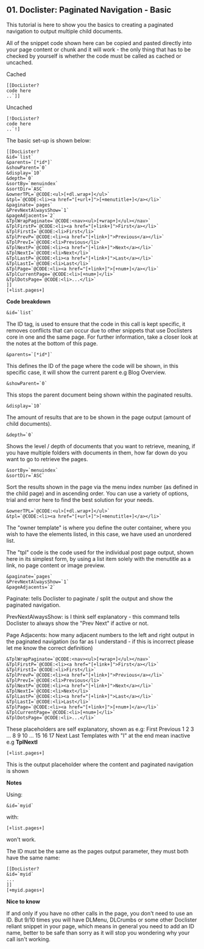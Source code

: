 ## 01. Doclister: Paginated Navigation - Basic

This tutorial is here to show you the basics to creating a paginated navigation to output multiple child documents.

All of the snippet code shown here can be copied and pasted directly into your page content or chunk and it will work - the only thing that has to be checked by yourself is whether the code must be called as cached or uncached.

Cached 

```
[[DocLister? 
code here
..`]]
```

Uncached

```
[!DocLister? 
code here
..`!]
```

The basic set-up is shown below:

```
[[DocLister? 
&id=`list` 
&parents=`[*id*]` 
&showParent=`0` 
&display=`10` 
&depth=`0` 
&sortBy=`menuindex` 
&sortDir=`ASC` 
&ownerTPL=`@CODE:<ul>[+dl.wrap+]</ul>` 
&tpl=`@CODE:<li><a href="[+url+]">[+menutitle+]</a></li>` 
&paginate=`pages` 
&PrevNextAlwaysShow=`1` 
&pageAdjacents=`2` 
&TplWrapPaginate=`@CODE:<nav><ul>[+wrap+]</ul></nav>` 
&TplFirstP=`@CODE:<li><a href="[+link+]">First</a></li>` 
&TplFirstI=`@CODE:<li>First</li>` 
&TplPrevP=`@CODE:<li><a href="[+link+]">Previous</a></li>` 
&TplPrevI=`@CODE:<li>Previous</li>` 
&TplNextP=`@CODE:<li><a href="[+link+]">Next</a></li>` 
&TplNextI=`@CODE:<li>Next</li>` 
&TplLastP=`@CODE:<li><a href="[+link+]">Last</a></li>` 
&TplLastI=`@CODE:<li>Last</li>` 
&TplPage=`@CODE:<li><a href="[+link+]">[+num+]</a></li>`  
&TplCurrentPage=`@CODE:<li>[+num+]</li>` 
&TplDotsPage=`@CODE:<li>...</li>`
]]
[+list.pages+]
```

**Code breakdown**

```
&id=`list` 
```

The ID tag, is used to ensure that the code in this call is kept specific, it removes conflicts that can occur due to other snippets that use Doclisters core in one and the same page. For further information, take a closer look at the notes at the bottom of this page.


```
&parents=`[*id*]`
```

This defines the ID of the page where the code will be shown, in this specific case, it will show the current parent e.g Blog Overview.

```
&showParent=`0`
```

This stops the parent document being shown within the paginated results.

```
&display=`10` 
```

The amount of results that are to be shown in the page output (amount of child documents).

```
&depth=`0` 
```

Shows the level / depth of documents that you want to retrieve, meaning, if you have multiple folders with documents in them, how far down do you want to go to retrieve the pages.

```
&sortBy=`menuindex` 
&sortDir=`ASC` 
```

Sort the results shown in the page via the menu index number (as defined in the child page) and in ascending order. You can use a variety of options, trial and error here to find the best solution for your needs.

```
&ownerTPL=`@CODE:<ul>[+dl.wrap+]</ul>` 
&tpl=`@CODE:<li><a href="[+url+]">[+menutitle+]</a></li>` 
```

The "owner template" is where you define the outer container, where you wish to have the elements listed, in this case, we have used an unordered list.

The "tpl" code is the code used for the individual post page output, shown here in its simplest form, by using a list item solely with the menutitle as a link, no page content or image preview.

```
&paginate=`pages` 
&PrevNextAlwaysShow=`1` 
&pageAdjacents=`2` 
```

Paginate: tells Doclister to paginate / split the output and show the paginated navigation.

PrevNextAlwaysShow: is I think self explanatory - this command tells Doclister to always show the "Prev Next" if active or not.

Page Adjacents: how many adjacent numbers to the left and right output in the paginated navigation (so far as I understand - if this is incorrect please let me know the correct definition)

```
&TplWrapPaginate=`@CODE:<nav><ul>[+wrap+]</ul></nav>` 
&TplFirstP=`@CODE:<li><a href="[+link+]">First</a></li>` 
&TplFirstI=`@CODE:<li>First</li>` 
&TplPrevP=`@CODE:<li><a href="[+link+]">Previous</a></li>` 
&TplPrevI=`@CODE:<li>Previous</li>` 
&TplNextP=`@CODE:<li><a href="[+link+]">Next</a></li>` 
&TplNextI=`@CODE:<li>Next</li>` 
&TplLastP=`@CODE:<li><a href="[+link+]">Last</a></li>` 
&TplLastI=`@CODE:<li>Last</li>` 
&TplPage=`@CODE:<li><a href="[+link+]">[+num+]</a></li>`  
&TplCurrentPage=`@CODE:<li>[+num+]</li>` 
&TplDotsPage=`@CODE:<li>...</li>`
```

These placeholders are self explanatory, shown as e.g: First Previous 1 2 3 ... 8 9 10 ... 15 16 17 Next Last
Templates with "I" at the end mean inactive e.g **TplNextI**

```
[+list.pages+]
```

This is the output placeholder where the content and paginated navigation is shown

**Notes**

Using:

```
&id=`myid`
```

with:

```
[+list.pages+]
```

won't work.

The ID must be the same as the pages output parameter, they must both have the same name:

```
[[DocLister? 
&id=`myid`
...
]]
[+myid.pages+]
```

**Nice to know**

If and only if you have no other calls in the page, you don't need to use an ID. But 9/10 times you will have DLMenu, DLCrumbs or some other Doclister reliant snippet in your page, which means in general you need to add an ID name, better to be safe than sorry as it will stop you wondering why your call isn't working.
